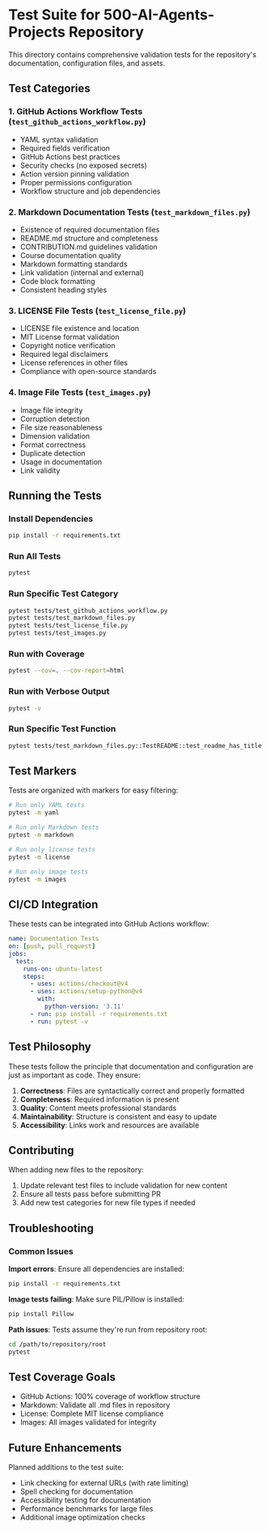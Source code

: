 # Test Suite for 500-AI-Agents-Projects Repository

This directory contains comprehensive validation tests for the repository's documentation,
configuration files, and assets.

## Test Categories

### 1. GitHub Actions Workflow Tests (`test_github_actions_workflow.py`)
- YAML syntax validation
- Required fields verification
- GitHub Actions best practices
- Security checks (no exposed secrets)
- Action version pinning validation
- Proper permissions configuration
- Workflow structure and job dependencies

### 2. Markdown Documentation Tests (`test_markdown_files.py`)
- Existence of required documentation files
- README.md structure and completeness
- CONTRIBUTION.md guidelines validation
- Course documentation quality
- Markdown formatting standards
- Link validation (internal and external)
- Code block formatting
- Consistent heading styles

### 3. LICENSE File Tests (`test_license_file.py`)
- LICENSE file existence and location
- MIT License format validation
- Copyright notice verification
- Required legal disclaimers
- License references in other files
- Compliance with open-source standards

### 4. Image File Tests (`test_images.py`)
- Image file integrity
- Corruption detection
- File size reasonableness
- Dimension validation
- Format correctness
- Duplicate detection
- Usage in documentation
- Link validity

## Running the Tests

### Install Dependencies
```bash
pip install -r requirements.txt
```

### Run All Tests
```bash
pytest
```

### Run Specific Test Category
```bash
pytest tests/test_github_actions_workflow.py
pytest tests/test_markdown_files.py
pytest tests/test_license_file.py
pytest tests/test_images.py
```

### Run with Coverage
```bash
pytest --cov=. --cov-report=html
```

### Run with Verbose Output
```bash
pytest -v
```

### Run Specific Test Function
```bash
pytest tests/test_markdown_files.py::TestREADME::test_readme_has_title
```

## Test Markers

Tests are organized with markers for easy filtering:

```bash
# Run only YAML tests
pytest -m yaml

# Run only Markdown tests
pytest -m markdown

# Run only license tests
pytest -m license

# Run only image tests
pytest -m images
```

## CI/CD Integration

These tests can be integrated into GitHub Actions workflow:

```yaml
name: Documentation Tests
on: [push, pull_request]
jobs:
  test:
    runs-on: ubuntu-latest
    steps:
      - uses: actions/checkout@v4
      - uses: actions/setup-python@v4
        with:
          python-version: '3.11'
      - run: pip install -r requirements.txt
      - run: pytest -v
```

## Test Philosophy

These tests follow the principle that documentation and configuration are just as important
as code. They ensure:

1. **Correctness**: Files are syntactically correct and properly formatted
2. **Completeness**: Required information is present
3. **Quality**: Content meets professional standards
4. **Maintainability**: Structure is consistent and easy to update
5. **Accessibility**: Links work and resources are available

## Contributing

When adding new files to the repository:

1. Update relevant test files to include validation for new content
2. Ensure all tests pass before submitting PR
3. Add new test categories for new file types if needed

## Troubleshooting

### Common Issues

**Import errors**: Ensure all dependencies are installed:
```bash
pip install -r requirements.txt
```

**Image tests failing**: Make sure PIL/Pillow is installed:
```bash
pip install Pillow
```

**Path issues**: Tests assume they're run from repository root:
```bash
cd /path/to/repository/root
pytest
```

## Test Coverage Goals

- GitHub Actions: 100% coverage of workflow structure
- Markdown: Validate all .md files in repository
- License: Complete MIT license compliance
- Images: All images validated for integrity

## Future Enhancements

Planned additions to the test suite:
- Link checking for external URLs (with rate limiting)
- Spell checking for documentation
- Accessibility testing for documentation
- Performance benchmarks for large files
- Additional image optimization checks